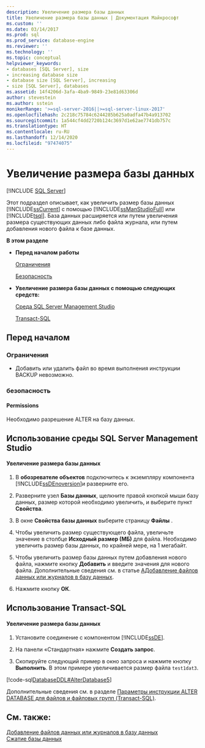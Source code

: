 ```yaml
---
description: Увеличение размера базы данных
title: Увеличение размера базы данных | Документация Майкрософт
ms.custom: ''
ms.date: 03/14/2017
ms.prod: sql
ms.prod_service: database-engine
ms.reviewer: ''
ms.technology: ''
ms.topic: conceptual
helpviewer_keywords:
- databases [SQL Server], size
- increasing database size
- database size [SQL Server], increasing
- size [SQL Server], databases
ms.assetid: 14f4206d-3afa-4ba9-9849-23e81d63306d
author: stevestein
ms.author: sstein
monikerRange: '>=sql-server-2016||>=sql-server-linux-2017'
ms.openlocfilehash: 2c218c75784c6244285b625a0adfa47b4a913702
ms.sourcegitcommit: 1a544cf4dd2720b124c3697d1e62ae7741db757c
ms.translationtype: HT
ms.contentlocale: ru-RU
ms.lasthandoff: 12/14/2020
ms.locfileid: "97474075"
---
```

# <a name="increase-the-size-of-a-database"></a>Увеличение размера базы данных
 [!INCLUDE [SQL Server](../../includes/applies-to-version/sqlserver.md)]

  Этот подраздел описывает, как увеличить размер базы данных [!INCLUDE[ssCurrent](../../includes/sscurrent-md.md)] с помощью [!INCLUDE[ssManStudioFull](../../includes/ssmanstudiofull-md.md)] или [!INCLUDE[tsql](../../includes/tsql-md.md)]. База данных расширяется или путем увеличения размера существующих данных либо файла журнала, или путем добавления нового файла к базе данных.  
  
 **В этом разделе**  
  
-   **Перед началом работы**  
  
     [Ограничения](#Restrictions)  
  
     [Безопасность](#Security)  
  
-   **Увеличение размера базы данных с помощью следующих средств:**  
  
     [Среда SQL Server Management Studio](#SSMSProcedure)  
  
     [Transact-SQL](#TsqlProcedure)  
  
##  <a name="before-you-begin"></a><a name="BeforeYouBegin"></a> Перед началом  
  
###  <a name="limitations-and-restrictions"></a><a name="Restrictions"></a> Ограничения  
  
-   Добавить или удалить файл во время выполнения инструкции BACKUP невозможно.  
  
###  <a name="security"></a><a name="Security"></a> безопасность  
  
####  <a name="permissions"></a><a name="Permissions"></a> Permissions  
 Необходимо разрешение ALTER на базу данных.  
  
##  <a name="using-sql-server-management-studio"></a><a name="SSMSProcedure"></a> Использование среды SQL Server Management Studio  
  
#### <a name="to-increase-the-size-of-a-database"></a>Увеличение размера базы данных  
  
1.  В **обозревателе объектов** подключитесь к экземпляру компонента [!INCLUDE[ssDEnoversion](../../includes/ssdenoversion-md.md)]и разверните его.  
  
2.  Разверните узел **Базы данных**, щелкните правой кнопкой мыши базу данных, размер которой необходимо увеличить, и выберите пункт **Свойства**.  
  
3.  В окне **Свойства базы данных** выберите страницу **Файлы** .  
  
4.  Чтобы увеличить размер существующего файла, увеличьте значение в столбце **Исходный размер (МБ)** для файла. Необходимо увеличить размер базы данных, по крайней мере, на 1 мегабайт.  
  
5.  Чтобы увеличить размер базы данных путем добавления нового файла, нажмите кнопку **Добавить** и введите значения для нового файла. Дополнительные сведения см. в статье [AДобавление файлов данных или журналов в базу данных](../../relational-databases/databases/add-data-or-log-files-to-a-database.md).  
  
6.  Нажмите кнопку **ОК**.  

##  <a name="using-transact-sql"></a><a name="TsqlProcedure"></a> Использование Transact-SQL  
  
#### <a name="to-increase-the-size-of-a-database"></a>Увеличение размера базы данных  
  
1.  Установите соединение с компонентом [!INCLUDE[ssDE](../../includes/ssde-md.md)].  
  
2.  На панели «Стандартная» нажмите **Создать запрос**.  
  
3.  Скопируйте следующий пример в окно запроса и нажмите кнопку **Выполнить**. В этом примере увеличивается размер файла `test1dat3`.  
  
 [!code-sql[DatabaseDDL#AlterDatabase5](../../relational-databases/databases/codesnippet/tsql/increase-the-size-of-a-d_1.sql)]  
  
 Дополнительные сведения см. в разделе [Параметры инструкции ALTER DATABASE для файлов и файловых групп (Transact-SQL)](../../t-sql/statements/alter-database-transact-sql-file-and-filegroup-options.md).  
  
## <a name="see-also"></a>См. также:  
 [Добавление файлов данных или журналов в базу данных](../../relational-databases/databases/add-data-or-log-files-to-a-database.md)   
 [Сжатие базы данных](../../relational-databases/databases/shrink-a-database.md)  
  
  
